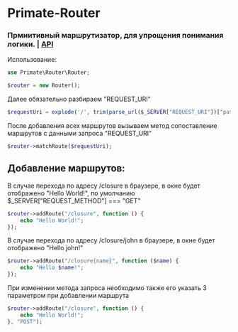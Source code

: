 # Primate-Router

### Прмиитивный маршрутизатор, для упрощения понимания логики. | [API](https://github.com/Jagepard/Primate-Router/blob/master/api.md "Documentation API")

Использование:

```php
use Primate\Router\Router;

$router = new Router();
```
Далее обязательно разбираем "REQUEST_URI"
```php
$requestUri = explode('/', trim(parse_url($_SERVER["REQUEST_URI"])["path"], '/'));
```

После добавления всех маршрутов вызываем метод сопоставление маршрутов с данными запроса "REQUEST_URI"
```php
$router->matchRoute($requestUri);
```

## Добавление маршрутов:

В случае перехода по адресу /closure в браузере, 
в окне будет отображено "Hello World!",
по умолчанию $_SERVER["REQUEST_METHOD"] === "GET"
```php
$router->addRoute("/closure", function () {
    echo "Hello World!";
});
```
В случае перехода по адресу /closure/john в браузере,
в окне будет отображено "Hello john!"
```php
$router->addRoute("/closure{name}", function ($name) {
    echo "Hello $name!";
});
```
При изменении метода запроса необходимо также его указать 3 параметром при добавлении маршрута
```php
$router->addRoute("/closure", function () {
    echo "Hello World!";
}, "POST");
```
